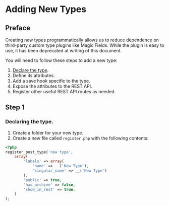# Adding New Types

## Preface
Creating new types programmatically allows us to reduce dependence on third-party custom type plugins like Magic Fields. While the plugin is easy to use, it has been deprecated at writing of this document.

You will need to follow these steps to add a new type:
1. [Declare the type](#markdown-header-step-1).
2. Define its attributes.
3. Add a save hook specific to the type.
4. Expose the attributes to the REST API.
5. Register other useful REST API routes as needed.

## Step 1
### Declaring the type.
1. Create a folder for your new type.
2. Create a new file called `register.php` with the following contents:
```PHP
<?php
register_post_type('new type',
    array(
        'labels' => array(
            'name' => __('New Type'),
            'singular_name' => __('New Type')
        ),
        'public' => true,
        'has_archive' => false,
        'show_in_rest' => true,
    )
);

```